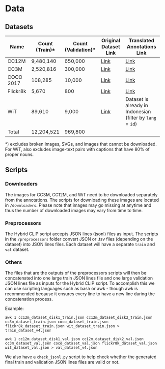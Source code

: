 # Data

## Datasets

| Name | Count (Train)* | Count (Validation)* | Original Dataset Link | Translated Annotations Link
| --- | ----------- | ----------- | ----------- | ----------- |
| CC12M | 9,480,140 | 650,000 | [Link](https://github.com/google-research-datasets/conceptual-12m) | [Link](https://github.com/acul3/translated-dataset#cc12m)
| CC3M | 2,520,816 | 300,000 | [Link](https://ai.google.com/research/ConceptualCaptions/) | [Link](https://github.com/acul3/translated-dataset#cc3m)
| COCO 2017 | 108,285 | 10,000 | [Link](https://cocodataset.org/) | [Link](https://github.com/acul3/translated-dataset#coco-2017-train)
| Flickr8k | 5,670 | 800 | [Link](https://github.com/jbrownlee/Datasets/releases/download/Flickr8k/Flickr8k_Dataset.zip) | [Link](https://drive.google.com/uc?id=1myBppMVzHuHluiSaWRykA-rBMPrgZELd)
| WiT | 89,610 | 9,000 | [Link](https://github.com/google-research-datasets/wit) | Dataset is already in Indonesian (filter by `lang` = `id`)
| Total | 12,204,521 | 969,800 |  | 

\*) excludes broken images, SVGs, and images that cannot be downloaded. For WiT, also excludes image-text pairs with captions that have 80% of proper nouns.

## Scripts

### Downloaders
The images for CC3M, CC12M, and WiT need to be downloaded separately from the annotations. The scripts for downloading these images are located in `/downloaders`. Please note that images may go missing at anytime and thus the number of downloaded images may vary from time to time.

### Preprocessors
The Hybrid CLIP script accepts JSON lines (jsonl) files as input. The scripts in the `/preprocessors` folder convert JSON or .tsv files (depending on the dataset) into JSON lines files. Each dataset will have a separate `train` and `val` dataset.

### Others

The files that are the outputs of the preprocessors scripts will then be concatenated into one large train JSON lines file and one large validation JSON lines file as inputs for the Hybrid CLIP script. To accomplish this we can use scripting languages such as bash or awk - though awk is recommended because it ensures every line to have a new line during the concatenation process.

Example:

```
awk 1 cc12m_dataset_disk1_train.json cc12m_dataset_disk2_train.json cc3m_dataset_train.json coco_dataset_train.json  flickr8k_dataset_train.json wit_dataset_train.json > train_dataset_v4.json
```

```
awk 1 cc12m_dataset_disk1_val.json cc12m_dataset_disk2_val.json cc3m_dataset_val.json coco_dataset_val.json flickr8k_dataset_val.json wit_dataset_val.json > val_dataset_v4.json
```

We also have a `check_jsonl.py` script to help check whether the generated final train and validation JSON lines files are valid or not.